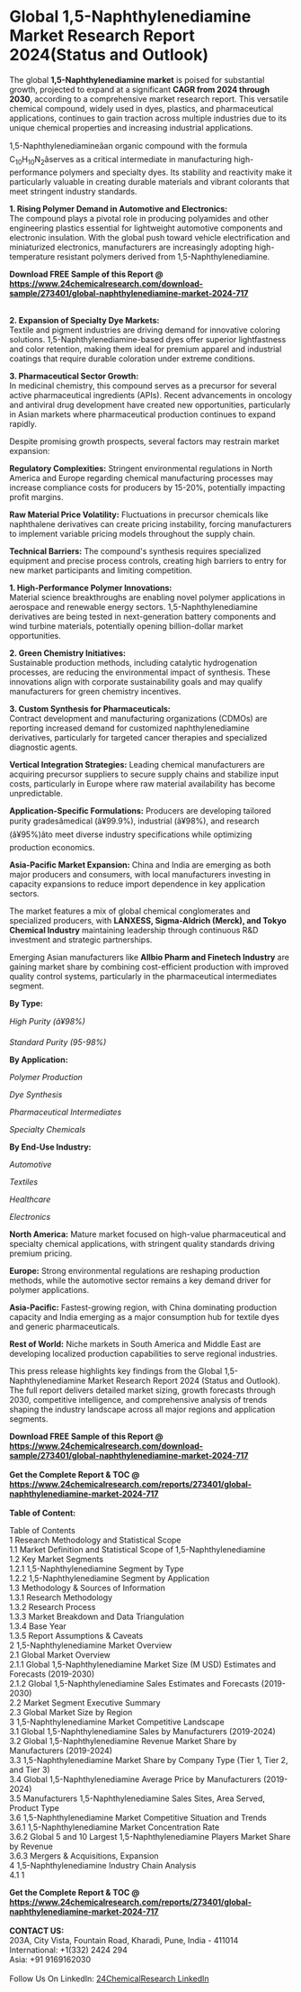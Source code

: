 <h1>Global 1,5-Naphthylenediamine Market Research Report 2024(Status and Outlook)</h1><p>The global <strong>1,5-Naphthylenediamine market</strong> is poised for substantial growth, projected to expand at a significant <strong>CAGR from 2024 through 2030</strong>, according to a comprehensive market research report. This versatile chemical compound, widely used in dyes, plastics, and pharmaceutical applications, continues to gain traction across multiple industries due to its unique chemical properties and increasing industrial applications.</p><p>1,5-Naphthylenediamineâan organic compound with the formula C<sub>10</sub>H<sub>10</sub>N<sub>2</sub>âserves as a critical intermediate in manufacturing high-performance polymers and specialty dyes. Its stability and reactivity make it particularly valuable in creating durable materials and vibrant colorants that meet stringent industry standards.</p><p><strong>1. Rising Polymer Demand in Automotive and Electronics:</strong><br>
The compound plays a pivotal role in producing polyamides and other engineering plastics essential for lightweight automotive components and electronic insulation. With the global push toward vehicle electrification and miniaturized electronics, manufacturers are increasingly adopting high-temperature resistant polymers derived from 1,5-Naphthylenediamine.</p><div><b>Download FREE Sample of this Report @ 
            <a href="https://www.24chemicalresearch.com/download-sample/273401/global-naphthylenediamine-market-2024-717">
            https://www.24chemicalresearch.com/download-sample/273401/global-naphthylenediamine-market-2024-717</a></b></div><br><p><strong>2. Expansion of Specialty Dye Markets:</strong><br>
Textile and pigment industries are driving demand for innovative coloring solutions. 1,5-Naphthylenediamine-based dyes offer superior lightfastness and color retention, making them ideal for premium apparel and industrial coatings that require durable coloration under extreme conditions.</p><p><strong>3. Pharmaceutical Sector Growth:</strong><br>
In medicinal chemistry, this compound serves as a precursor for several active pharmaceutical ingredients (APIs). Recent advancements in oncology and antiviral drug development have created new opportunities, particularly in Asian markets where pharmaceutical production continues to expand rapidly.</p><p>Despite promising growth prospects, several factors may restrain market expansion:</p><p><strong>Regulatory Complexities:</strong> Stringent environmental regulations in North America and Europe regarding chemical manufacturing processes may increase compliance costs for producers by 15-20%, potentially impacting profit margins.</p><p><strong>Raw Material Price Volatility:</strong> Fluctuations in precursor chemicals like naphthalene derivatives can create pricing instability, forcing manufacturers to implement variable pricing models throughout the supply chain.</p><p><strong>Technical Barriers:</strong> The compound's synthesis requires specialized equipment and precise process controls, creating high barriers to entry for new market participants and limiting competition.</p><p><strong>1. High-Performance Polymer Innovations:</strong><br>
Material science breakthroughs are enabling novel polymer applications in aerospace and renewable energy sectors. 1,5-Naphthylenediamine derivatives are being tested in next-generation battery components and wind turbine materials, potentially opening billion-dollar market opportunities.</p><p><strong>2. Green Chemistry Initiatives:</strong><br>
Sustainable production methods, including catalytic hydrogenation processes, are reducing the environmental impact of synthesis. These innovations align with corporate sustainability goals and may qualify manufacturers for green chemistry incentives.</p><p><strong>3. Custom Synthesis for Pharmaceuticals:</strong><br>
Contract development and manufacturing organizations (CDMOs) are reporting increased demand for customized naphthylenediamine derivatives, particularly for targeted cancer therapies and specialized diagnostic agents.</p><p><strong>Vertical Integration Strategies:</strong> Leading chemical manufacturers are acquiring precursor suppliers to secure supply chains and stabilize input costs, particularly in Europe where raw material availability has become unpredictable.</p><p><strong>Application-Specific Formulations:</strong> Producers are developing tailored purity gradesâmedical (â¥99.9%), industrial (â¥98%), and research (â¥95%)âto meet diverse industry specifications while optimizing production economics.</p><p><strong>Asia-Pacific Market Expansion:</strong> China and India are emerging as both major producers and consumers, with local manufacturers investing in capacity expansions to reduce import dependence in key application sectors.</p><p>The market features a mix of global chemical conglomerates and specialized producers, with <strong>LANXESS, Sigma-Aldrich (Merck), and Tokyo Chemical Industry</strong> maintaining leadership through continuous R&amp;D investment and strategic partnerships.</p><p>Emerging Asian manufacturers like <strong>Allbio Pharm and Finetech Industry</strong> are gaining market share by combining cost-efficient production with improved quality control systems, particularly in the pharmaceutical intermediates segment.</p><p><strong>By Type:</strong></p><p><em>High Purity (â¥98%)</em></p><p><em>Standard Purity (95-98%)</em></p><p><strong>By Application:</strong></p><p><em>Polymer Production</em></p><p><em>Dye Synthesis</em></p><p><em>Pharmaceutical Intermediates</em></p><p><em>Specialty Chemicals</em></p><p><strong>By End-Use Industry:</strong></p><p><em>Automotive</em></p><p><em>Textiles</em></p><p><em>Healthcare</em></p><p><em>Electronics</em></p><p><strong>North America:</strong> Mature market focused on high-value pharmaceutical and specialty chemical applications, with stringent quality standards driving premium pricing.</p><p><strong>Europe:</strong> Strong environmental regulations are reshaping production methods, while the automotive sector remains a key demand driver for polymer applications.</p><p><strong>Asia-Pacific:</strong> Fastest-growing region, with China dominating production capacity and India emerging as a major consumption hub for textile dyes and generic pharmaceuticals.</p><p><strong>Rest of World:</strong> Niche markets in South America and Middle East are developing localized production capabilities to serve regional industries.</p><p>This press release highlights key findings from the Global 1,5-Naphthylenediamine Market Research Report 2024 (Status and Outlook). The full report delivers detailed market sizing, growth forecasts through 2030, competitive intelligence, and comprehensive analysis of trends shaping the industry landscape across all major regions and application segments.</p><div><b>Download FREE Sample of this Report @ 
            <a href="https://www.24chemicalresearch.com/download-sample/273401/global-naphthylenediamine-market-2024-717">
            https://www.24chemicalresearch.com/download-sample/273401/global-naphthylenediamine-market-2024-717</a></b></div><br><div><b>Get the Complete Report & TOC @ 
            <a href="https://www.24chemicalresearch.com/reports/273401/global-naphthylenediamine-market-2024-717">
            https://www.24chemicalresearch.com/reports/273401/global-naphthylenediamine-market-2024-717</a></b></div><br>
            <b>Table of Content:</b><p>Table of Contents<br />
1 Research Methodology and Statistical Scope<br />
1.1 Market Definition and Statistical Scope of 1,5-Naphthylenediamine<br />
1.2 Key Market Segments<br />
1.2.1 1,5-Naphthylenediamine Segment by Type<br />
1.2.2 1,5-Naphthylenediamine Segment by Application<br />
1.3 Methodology & Sources of Information<br />
1.3.1 Research Methodology<br />
1.3.2 Research Process<br />
1.3.3 Market Breakdown and Data Triangulation<br />
1.3.4 Base Year<br />
1.3.5 Report Assumptions & Caveats<br />
2 1,5-Naphthylenediamine Market Overview<br />
2.1 Global Market Overview<br />
2.1.1 Global 1,5-Naphthylenediamine Market Size (M USD) Estimates and Forecasts (2019-2030)<br />
2.1.2 Global 1,5-Naphthylenediamine Sales Estimates and Forecasts (2019-2030)<br />
2.2 Market Segment Executive Summary<br />
2.3 Global Market Size by Region<br />
3 1,5-Naphthylenediamine Market Competitive Landscape<br />
3.1 Global 1,5-Naphthylenediamine Sales by Manufacturers (2019-2024)<br />
3.2 Global 1,5-Naphthylenediamine Revenue Market Share by Manufacturers (2019-2024)<br />
3.3 1,5-Naphthylenediamine Market Share by Company Type (Tier 1, Tier 2, and Tier 3)<br />
3.4 Global 1,5-Naphthylenediamine Average Price by Manufacturers (2019-2024)<br />
3.5 Manufacturers 1,5-Naphthylenediamine Sales Sites, Area Served, Product Type<br />
3.6 1,5-Naphthylenediamine Market Competitive Situation and Trends<br />
3.6.1 1,5-Naphthylenediamine Market Concentration Rate<br />
3.6.2 Global 5 and 10 Largest 1,5-Naphthylenediamine Players Market Share by Revenue<br />
3.6.3 Mergers & Acquisitions, Expansion<br />
4 1,5-Naphthylenediamine Industry Chain Analysis<br />
4.1 1</p><div><b>Get the Complete Report & TOC @ 
            <a href="https://www.24chemicalresearch.com/reports/273401/global-naphthylenediamine-market-2024-717">
            https://www.24chemicalresearch.com/reports/273401/global-naphthylenediamine-market-2024-717</a></b></div><br><b>CONTACT US:</b><br>
            203A, City Vista, Fountain Road, Kharadi, Pune, India - 411014<br>
            International: +1(332) 2424 294<br>
            Asia: +91 9169162030 <br><br>
            Follow Us On LinkedIn: <a href="https://www.linkedin.com/company/24chemicalresearch/">24ChemicalResearch LinkedIn</a>
